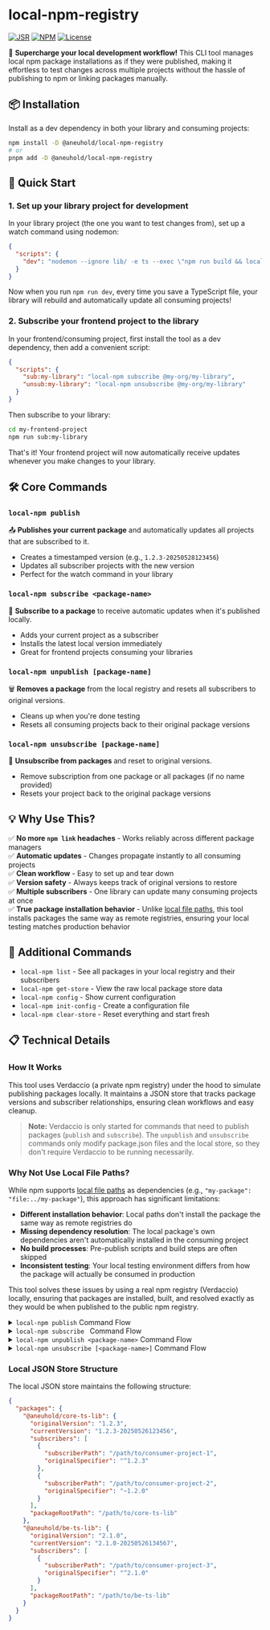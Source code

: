 # local-npm-registry

[![JSR](https://jsr.io/badges/@aneuhold/local-npm-registry)](https://jsr.io/@aneuhold/local-npm-registry)
[![NPM](https://img.shields.io/npm/v/%40aneuhold%2Flocal-npm-registry)](https://www.npmjs.com/package/@aneuhold/local-npm-registry)
[![License](https://img.shields.io/github/license/aneuhold/ts-libs)](https://github.com/aneuhold/ts-libs/blob/main/LICENSE)

🚀 **Supercharge your local development workflow!** This CLI tool manages local npm package installations as if they were published, making it effortless to test changes across multiple projects without the hassle of publishing to npm or linking packages manually.

## 📦 Installation

Install as a dev dependency in both your library and consuming projects:

```bash
npm install -D @aneuhold/local-npm-registry
# or
pnpm add -D @aneuhold/local-npm-registry
```

## 🎯 Quick Start

### 1. Set up your library project for development

In your library project (the one you want to test changes from), set up a watch command using nodemon:

```json
{
  "scripts": {
    "dev": "nodemon --ignore lib/ -e ts --exec \"npm run build && local-npm publish\""
  }
}
```

Now when you run `npm run dev`, every time you save a TypeScript file, your library will rebuild and automatically update all consuming projects!

### 2. Subscribe your frontend project to the library

In your frontend/consuming project, first install the tool as a dev dependency, then add a convenient script:

```json
{
  "scripts": {
    "sub:my-library": "local-npm subscribe @my-org/my-library",
    "unsub:my-library": "local-npm unsubscribe @my-org/my-library"
  }
}
```

Then subscribe to your library:

```bash
cd my-frontend-project
npm run sub:my-library
```

That's it! Your frontend project will now automatically receive updates whenever you make changes to your library.

## 🛠️ Core Commands

### `local-npm publish`

📤 **Publishes your current package** and automatically updates all projects that are subscribed to it.

- Creates a timestamped version (e.g., `1.2.3-20250528123456`)
- Updates all subscriber projects with the new version
- Perfect for the watch command in your library

### `local-npm subscribe <package-name>`

🔔 **Subscribe to a package** to receive automatic updates when it's published locally.

- Adds your current project as a subscriber
- Installs the latest local version immediately
- Great for frontend projects consuming your libraries

### `local-npm unpublish [package-name]`

🗑️ **Removes a package** from the local registry and resets all subscribers to original versions.

- Cleans up when you're done testing
- Resets all consuming projects back to their original package versions

### `local-npm unsubscribe [package-name]`

🔕 **Unsubscribe from packages** and reset to original versions.

- Remove subscription from one package or all packages (if no name provided)
- Resets your project back to the original package versions

## 💡 Why Use This?

✅ **No more `npm link` headaches** - Works reliably across different package managers  
✅ **Automatic updates** - Changes propagate instantly to all consuming projects  
✅ **Clean workflow** - Easy to set up and tear down  
✅ **Version safety** - Always keeps track of original versions to restore  
✅ **Multiple subscribers** - One library can update many consuming projects at once  
✅ **True package installation behavior** - Unlike [local file paths](https://docs.npmjs.com/cli/v11/configuring-npm/package-json#local-paths), this tool installs packages the same way as remote registries, ensuring your local testing matches production behavior

## 🔧 Additional Commands

- `local-npm list` - See all packages in your local registry and their subscribers
- `local-npm get-store` - View the raw local package store data
- `local-npm config` - Show current configuration
- `local-npm init-config` - Create a configuration file
- `local-npm clear-store` - Reset everything and start fresh

## 📋 Technical Details

### How It Works

This tool uses Verdaccio (a private npm registry) under the hood to simulate publishing packages locally. It maintains a JSON store that tracks package versions and subscriber relationships, ensuring clean workflows and easy cleanup.

> **Note:** Verdaccio is only started for commands that need to publish packages (`publish` and `subscribe`). The `unpublish` and `unsubscribe` commands only modify package.json files and the local store, so they don't require Verdaccio to be running necessarily.

### Why Not Use Local File Paths?

While npm supports [local file paths](https://docs.npmjs.com/cli/v11/configuring-npm/package-json#local-paths) as dependencies (e.g., `"my-package": "file:../my-package"`), this approach has significant limitations:

- **Different installation behavior**: Local paths don't install the package the same way as remote registries do
- **Missing dependency resolution**: The local package's own dependencies aren't automatically installed in the consuming project
- **No build processes**: Pre-publish scripts and build steps are often skipped
- **Inconsistent testing**: Your local testing environment differs from how the package will actually be consumed in production

This tool solves these issues by using a real npm registry (Verdaccio) locally, ensuring that packages are installed, built, and resolved exactly as they would be when published to the public npm registry.

<details>

<summary><code>local-npm publish</code> Command Flow</summary>

```mermaid
flowchart TD
    A["local-npm publish executed"] --> B["Read package.json in current directory"]
    B --> C{"Package found?"}
    C -->|No| D["Error: No package.json found"]
    C -->|Yes| E["Extract package name and version"]
    E --> F["Start Verdaccio server"]
    F --> G["Generate timestamp version"]
    G --> H["Update package.json with timestamp version<br/>e.g., 1.2.3-20250526123456"]
    H --> I["Build package if needed"]
    I --> J["Publish to Verdaccio registry"]
    J --> K["Read local JSON store"]
    K --> L["Update package entry in store<br/>with new timestamp version"]
    L --> M["Get all subscribers for this package"]
    M --> N{"Subscribers exist?"}
    N -->|No| O["Shut down Verdaccio server"]
    N -->|Yes| P["For each subscriber project"]
    P --> Q["Update subscriber's package.json<br/>with new timestamp version"]
    Q --> R["Run install command in subscriber project<br/>npm install or pnpm install"]
    R --> S{"More subscribers?"}
    S -->|Yes| P
    S -->|No| T["Shut down Verdaccio server"]
    O --> U["Complete - No subscribers to update"]
    T --> V["Complete - All subscribers updated"]
```

</details>

<details>

<summary><code>local-npm subscribe <package-name></code> Command Flow</summary>

```mermaid
flowchart TD
    A["local-npm subscribe &lt;package-name&gt; executed"] --> B["Read local JSON store"]
    B --> C{"Package exists in store?"}
    C -->|No| D["List available packages from store"]
    D --> E["Error: Package not found"]
    C -->|Yes| F["Start Verdaccio server"]
    F --> G["Get package version from store"]
    G --> H["Re-publish package to Verdaccio<br/>with stored timestamp version"]
    H --> I["Add current project to subscribers list<br/>in local JSON store"]
    I --> J["Get all subscribers for this package"]
    J --> K["For each subscriber project<br/>including new one"]
    K --> L["Update subscriber's package.json<br/>with timestamp version"]
    L --> M["Run install command in subscriber project<br/>npm install or pnpm install"]
    M --> N{"More subscribers?"}
    N -->|Yes| K
    N -->|No| O["Shut down Verdaccio server"]
    O --> P["Complete - All subscribers updated"]
```

</details>

<details>

<summary><code>local-npm unpublish &lt;package-name&gt;</code> Command Flow</summary>

```mermaid
flowchart TD
    A["local-npm unpublish executed"] --> B["Read package.json in current directory"]
    B --> C{"Package found?"}
    C -->|No| D["Error: No package.json found"]
    C -->|Yes| E["Extract package name"]
    E --> F["Read local JSON store"]
    F --> G{"Package exists in store?"}
    G -->|No| H["Error: Package not in local registry"]
    G -->|Yes| I["Get original version from store"]
    I --> J["Get all subscribers for this package"]
    J --> K{"Subscribers exist?"}
    K -->|Yes| L["For each subscriber project"]
    K -->|No| M["Reset current package.json<br/>to original version"]
    L --> N["Update subscriber's package.json<br/>to original version without timestamp"]
    N --> O["Run install command in subscriber project<br/>npm install or pnpm install"]
    O --> P{"More subscribers?"}
    P -->|Yes| L
    P -->|No| M
    M --> Q["Remove package entry from local JSON store"]
    Q --> R["Complete - Package unpublished<br/>and all subscribers reset"]
```

</details>
<details>

<summary><code>local-npm unsubscribe [&lt;package-name&gt;]</code> Command Flow</summary>

```mermaid
flowchart TD
    A["local-npm unsubscribe &#91;&lt;package-name&gt;&#93; executed"] --> B{"Package name provided?"}
    B -->|No| C["Read local JSON store"]
    B -->|Yes| D["Read local JSON store"]
    C --> E["Find all packages where current project<br/>is a subscriber"]
    D --> F{"Package exists in store?"}
    F -->|No| G["Error: Package not found in store"]
    E --> H{"Any subscribed packages?"}
    H -->|No| I["No packages to unsubscribe from"]
    H -->|Yes| J["For each subscribed package"]
    F -->|Yes| K["Check if current project is subscriber"]
    K --> L{"Current project subscribed?"}
    L -->|No| M["Error: Not subscribed to this package"]
    L -->|Yes| N["Remove current project from<br/>package's subscribers list"]
    J --> O["Get original version for package"]
    O --> P["Update current project's package.json<br/>to original version without timestamp"]
    P --> Q["Remove current project from<br/>package's subscribers list"]
    Q --> R{"More packages to process?"}
    R -->|Yes| J
    R -->|No| S["Run install command in current project<br/>npm install or pnpm install"]
    N --> T["Get original version for package"]
    T --> U["Update current project's package.json<br/>to original version without timestamp"]
    U --> V["Run install command in current project<br/>npm install or pnpm install"]
    S --> W["Complete - Unsubscribed from all packages"]
    V --> X["Complete - Unsubscribed from package"]
```

</details>

### Local JSON Store Structure

The local JSON store maintains the following structure:

```json
{
  "packages": {
    "@aneuhold/core-ts-lib": {
      "originalVersion": "1.2.3",
      "currentVersion": "1.2.3-20250526123456",
      "subscribers": [
        {
          "subscriberPath": "/path/to/consumer-project-1",
          "originalSpecifier": "^1.2.3"
        },
        {
          "subscriberPath": "/path/to/consumer-project-2",
          "originalSpecifier": "~1.2.0"
        }
      ],
      "packageRootPath": "/path/to/core-ts-lib"
    },
    "@aneuhold/be-ts-lib": {
      "originalVersion": "2.1.0",
      "currentVersion": "2.1.0-20250526134567",
      "subscribers": [
        {
          "subscriberPath": "/path/to/consumer-project-3",
          "originalSpecifier": "^2.1.0"
        }
      ],
      "packageRootPath": "/path/to/be-ts-lib"
    }
  }
}
```
